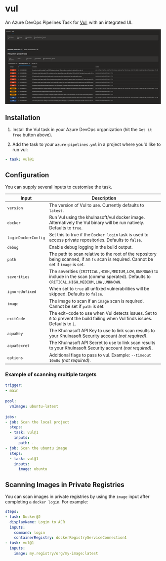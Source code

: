 # vul

An Azure DevOps Pipelines Task for [Vul](https://github.com/khulnasoft-lab/vul), with an integrated UI.

![Screenshot showing the vul extension in the Azure Devops UI](screenshot.png)

## Installation

1. Install the Vul task in your Azure DevOps organization (hit the `Get it free` button above).

2. Add the task to your `azure-pipelines.yml` in a project where you'd like to run vul:

```yaml
- task: vul@1
```

## Configuration

You can supply several inputs to customise the task.

| Input        | Description                                                                                                                          |
|--------------|--------------------------------------------------------------------------------------------------------------------------------------|
| `version`    | The version of Vul to use. Currently defaults to `latest`.                                                                         |
| `docker`     | Run Vul using the khulnasoft/vul docker image. Alternatively the Vul binary will be run natively. Defaults to `true`.             |
| `loginDockerConfig` | Set this to true if the `Docker login` task is used to access private repositories. Defaults to `false`.                      |
| `debug`      | Enable debug logging in the build output.                                                                                            |
| `path`       | The path to scan relative to the root of the repository being scanned, if an `fs` scan is required. Cannot be set if `image` is set. |
| `severities` | The severities (`CRITICAL,HIGH,MEDIUM,LOW,UNKNOWN`) to include in the scan (comma sperated). Defaults to `CRITICAL,HIGH,MEDIUM,LOW,UNKNOWN`. |
| `ignoreUnfixed` | When set to `true` all unfixed vulnerabilities will be skipped. Defaults to `false`.                                               |
| `image`      | The image to scan if an `image` scan is required. Cannot be set if `path` is set.                                                    |
| `exitCode`   | The exit-code to use when Vul detects issues. Set to `0` to prevent the build failing when Vul finds issues. Defaults to `1`.    |
| `aquaKey`    | The Khulnasoft API Key to use to link scan results to your Khulnasoft Security account _(not required)_.                                         |
| `aquaSecret` | The Khulnasoft API Secret to use to link scan results to your Khulnasoft Security account _(not required)_.                                      |
| `options`    | Additional flags to pass to vul. Example: `--timeout 10m0s` _(not required)_.                                                      |

### Example of scanning multiple targets

```yaml
trigger:
- main

pool:
  vmImage: ubuntu-latest

jobs:
- job: Scan the local project
  steps:
  - task: vul@1
    inputs:
      path: .
- job: Scan the ubuntu image
  steps:
  - task: vul@1
    inputs:
      image: ubuntu
```

## Scanning Images in Private Registries

You can scan images in private registries by using the `image` input after completing a `docker login`. For example:

```yaml
steps:
- task: Docker@2
  displayName: Login to ACR
  inputs:
    command: login
    containerRegistry: dockerRegistryServiceConnection1
- task: vul@1
  inputs:
    image: my.registry/org/my-image:latest
```
